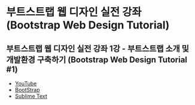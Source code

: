 # 부트스트랩 웹 디자인 실전 강좌 (Bootstrap Web Design Tutorial)

## 부트스트랩 웹 디자인 실전 강좌 1강 - 부트스트랩 소개 및 개발환경 구축하기 (Bootstrap Web Design Tutorial #1)
- [YouTube](https://www.youtube.com/watch?v=_Wd5AW2kV_4&list=PLRx0vPvlEmdAZ-wT8pwVJn5GBp5a5aVGy)
- [BootStrap](https://getbootstrap.com/)
- [Sublime Text](https://www.sublimetext.com/3)